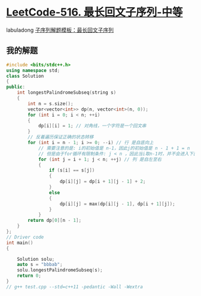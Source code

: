 # [LeetCode-516. 最长回文子序列-中等](https://leetcode.cn/problems/longest-palindromic-subsequence/) 

labuladong [子序列解题模板：最长回文子序列](https://mp.weixin.qq.com/s/zNai1pzXHeB2tQE6AdOXTA) 

## 我的解题

```C++
#include <bits/stdc++.h>
using namespace std;
class Solution
{
public:
	int longestPalindromeSubseq(string s)
	{
		int n = s.size();
		vector<vector<int>> dp(n, vector<int>(n, 0));
		for (int i = 0; i < n; ++i)
		{
			dp[i][i] = 1; // 对角线，一个字符是一个回文串
		}
		// 反着遍历保证正确的状态转移
		for (int i = n - 1; i >= 0; --i) // 行 是自底向上
			// 需要注意的是: i的初始值是 n-1，因此j的初始值是 n - 1 + 1 = n
			// 但是由于for循环有限制条件: j < n ，因此当i取n-1时，并不会进入下面的for循环
			for (int j = i + 1; j < n; ++j) // 列 是自左至右
			{
				if (s[i] == s[j])
				{
					dp[i][j] = dp[i + 1][j - 1] + 2;
				}
				else
				{
					dp[i][j] = max(dp[i][j - 1], dp[i + 1][j]);
				}
			}
		return dp[0][n - 1];
	}
};
// Driver code
int main()
{

	Solution solu;
	auto s = "bbbab";
	solu.longestPalindromeSubseq(s);
	return 0;
}
// g++ test.cpp --std=c++11 -pedantic -Wall -Wextra


```


